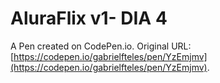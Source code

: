 # AluraFlix v1- DIA 4

A Pen created on CodePen.io. Original URL: [https://codepen.io/gabrielfteles/pen/YzEmjmv](https://codepen.io/gabrielfteles/pen/YzEmjmv).


